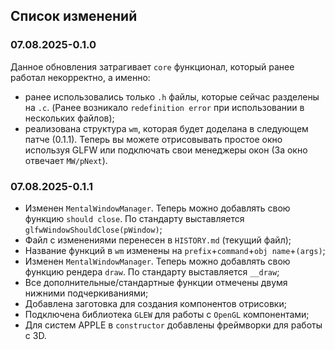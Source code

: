 ## Список изменений
### 07.08.2025-0.1.0
Данное обновления затрагивает `core` функционал, который ранее работал некорректно, а именно:
- ранее использовались только `.h` файлы, которые сейчас разделены на `.c`. (Ранее возникало `redefinition error` при использовании в нескольких файлов);
- реализована структура `wm`, которая будет доделана в cледующем патче (0.1.1). Теперь вы можете отрисовывать простое окно используя GLFW или подключать свои менеджеры окон (За окно отвечает `MW/pNext`).

### 07.08.2025-0.1.1
- Изменен `MentalWindowManager`. Теперь можно добавлять свою функцию `should close`. По стандарту выставляется `glfwWindowShouldClose(pWindow)`;
- Файл с изменениями перенесен в `HISTORY.md` (текущий файл);
- Название функций в `wm` изменены на `prefix`+`command`+`obj name`+`(args)`;
- Изменен `MentalWindowManager`. Теперь можно добавлять свою функцию рендера `draw`. По стандарту
выставляется `__draw`;
- Все дополнительные/стандартные функции отмечены двумя нижними подчеркиваниями;
- Добавлена заготовка для создания компонентов отрисовки;
- Подключена библиотека `GLEW` для работы с `OpenGL` компонентами;
- Для систем APPLE в `constructor` добавлены фреймворки для работы с 3D.